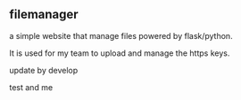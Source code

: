## filemanager
a simple website that manage files powered by flask/python.

It is used for my team to upload and manage the https keys.

update by develop

test and me
